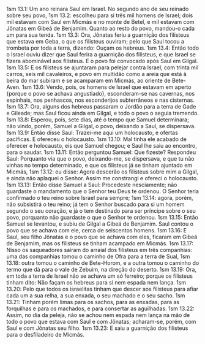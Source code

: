 1sm 13.1: Um ano reinara Saul em Israel. No segundo ano de seu reinado sobre seu povo,
1sm 13.2: escolheu para si três mil homens de Israel; dois mil estavam com Saul em Micmás e no monte de Betel, e mil estavam com Jônatas em Gibeá de Benjamim. Quanto ao resto do povo, mandou-o cada um para sua tenda.
1sm 13.3: Ora, Jônatas feriu a guarnição dos filisteus que estava em Geba, o que os filisteus ouviram; pelo que Saul tocou a trombeta por toda a terra, dizendo: Ouçam os hebreus.
1sm 13.4: Então todo o Israel ouviu dizer que Saul ferira a guarnição dos filisteus, e que Israel se fizera abominável aos filisteus. E o povo foi convocado após Saul em Gilgal.
1sm 13.5: E os filisteus se ajuntaram para pelejar contra Israel, com trinta mil carros, seis mil cavaleiros, e povo em multidão como a areia que está à beira do mar subiram e se acamparam em Micmás, ao oriente de Bete-Aven.
1sm 13.6: Vendo, pois, os homens de Israel que estavam em aperto {porque o povo se achava angustiado}, esconderam-se nas cavernas, nos espinhais, nos penhascos, nos esconderijos subterrâneos e nas cisternas.
1sm 13.7: Ora, alguns dos hebreus passaram o Jordão para a terra de Gade e Gileade; mas Saul ficou ainda em Gilgal, e todo o povo o seguia tremendo.
1sm 13.8: Esperou, pois, sete dias, até o tempo que Samuel determinara; não vindo, porém, Samuel a Gilgal, o povo, deixando a Saul, se dispersava.
1sm 13.9: Então disse Saul: Trazei-me aqui um holocausto, e ofertas pacíficas. E ofereceu o holocausto.
1sm 13.10: Mal tinha ele acabado de oferecer e holocausto, eis que Samuel chegou; e Saul lhe saiu ao encontro, para o saudar.
1sm 13.11: Então perguntou Samuel: Que fizeste? Respondeu Saul: Porquanto via que o povo, deixando-me, se dispersava, e que tu não vinhas no tempo determinado, e que os filisteus já se tinham ajuntado em Micmás,
1sm 13.12: eu disse: Agora descerão os filisteus sobre mim a Gilgal, e ainda não aplaquei o Senhor. Assim me constrangi e ofereci o holocausto.
1sm 13.13: Então disse Samuel a Saul: Procedeste nesciamente; não guardaste o mandamento que o Senhor teu Deus te ordenou. O Senhor teria confirmado o teu reino sobre Israel para sempre;
1sm 13.14: agora, porém, não subsistirá o teu reino; já tem o Senhor buscado para si um homem segundo o seu coração, e já o tem destinado para ser príncipe sobre o seu povo, porquanto não guardaste o que o Senhor te ordenou.
1sm 13.15: Então Samuel se levantou, e subiu de Gilgal a Gibeá de Benjamim. Saul contou o povo que se achava com ele, cerca de seiscentos homens.
1sm 13.16: E Saul, seu filho Jônatas e o povo que se achava com eles, ficaram em Gibeá de Benjamim, mas os filisteus se tinham acampado em Micmás.
1sm 13.17: Nisso os saqueadores saíram do arraial dos filisteus em três companhias: uma das companhias tomou o caminho de Ofra para a terra de Sual,
1sm 13.18: outra tomou o caminho de Bete-Horom, e a outra tomou o caminho do termo que dá para o vale de Zebuim, na direção do deserto.
1sm 13.19: Ora, em toda a terra de Israel não se achava um só ferreiro; porque os filisteus tinham dito: Não façam os hebreus para si nem espada nem lança.
1sm 13.20: Pelo que todos os israelitas tinham que descer aos filisteus para afiar cada um a sua relha, a sua enxada, o seu machado e o seu sacho.
1sm 13.21: Tinham porém limas para os sachos, para as enxadas, para as forquilhas e para os machados, e para consertar as aguilhadas.
1sm 13.22: Assim, no dia da peleja, não se achou nem espada nem lança na mão de todo o povo que estava com Saul e com Jônatas; acharam-se, porém, com Saul e com Jônatas seu filho.
1sm 13.23: E saiu a guarnição dos filisteus para o desfiladeiro de Micmás.
